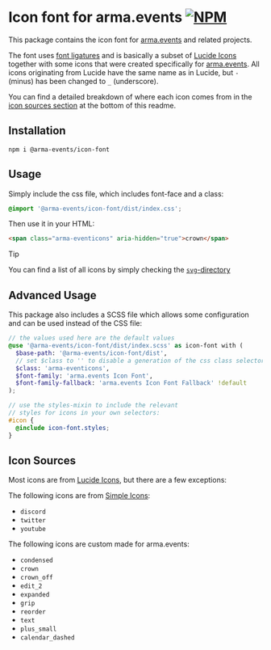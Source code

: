 # Icon font for arma.events [![NPM](https://img.shields.io/npm/v/%40arma-events%2Ficon-font?style=flat-square)](https://npmjs.com/package/@arma-events/icon-font)

This package contains the icon font for [arma.events](https://arma.events) and related projects.

The font uses [font ligatures](https://fonts.google.com/knowledge/glossary/ligature) and is basically a subset of [Lucide Icons](https://github.com/lucide-icons/lucide) together with some icons that were created specifically for [arma.events](https://arma.events). All icons originating from Lucide have the same name as in Lucide, but `-` (minus) has been changed to `_` (underscore).

You can find a detailed breakdown of where each icon comes from in the [icon sources section](#icon-sources) at the bottom of this readme.

## Installation

```
npm i @arma-events/icon-font
```

## Usage

Simply include the css file, which includes font-face and a class:

```css
@import '@arma-events/icon-font/dist/index.css';
```

Then use it in your HTML:

```html
<span class="arma-eventicons" aria-hidden="true">crown</span>
```

> [!TIP]
> You can find a list of all icons by simply checking the [`svg`-directory](./svg/)

## Advanced Usage

This package also includes a SCSS file which allows some configuration and can be used instead of the CSS file:

```scss
// the values used here are the default values
@use '@arma-events/icon-font/dist/index.scss' as icon-font with (
  $base-path: '@arma-events/icon-font/dist',
  // set $class to '' to disable a generation of the css class selector
  $class: 'arma-eventicons',
  $font-family: 'arma.events Icon Font',
  $font-family-fallback: 'arma.events Icon Font Fallback' !default
);

// use the styles-mixin to include the relevant
// styles for icons in your own selectors:
#icon {
  @include icon-font.styles;
}
```

## Icon Sources

Most icons are from [Lucide Icons](https://github.com/lucide-icons/lucide), but there are a few exceptions:

The following icons are from [Simple Icons](https://github.com/simple-icons/simple-icons):

- `discord`
- `twitter`
- `youtube`

The following icons are custom made for arma.events:

- `condensed`
- `crown`
- `crown_off`
- `edit_2`
- `expanded`
- `grip`
- `reorder`
- `text`
- `plus_small`
- `calendar_dashed`
